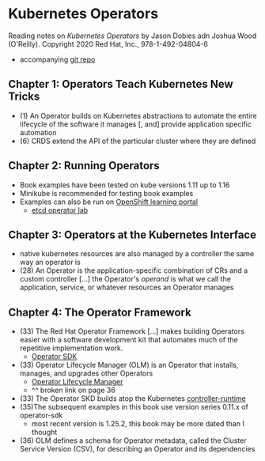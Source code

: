 # Kubernetes Operators
Reading notes on _Kubernetes Operators_ by Jason Dobies adn Joshua Wood (O'Reilly). Copyright 2020 Red Hat, Inc., 978-1-492-04804-6
- accompanying [git repo](https://github.com/kubernetes-operators-book/chapters.git)

## Chapter 1: Operators Teach Kubernetes New Tricks
- (1) An Operator builds on Kubernetes abstractions to automate the entire lifecycle of the software it manages \[, and\] provide application specific automation
- (6) CRDS extend the API of the particular cluster where they are defined


## Chapter 2: Running Operators 
- Book examples have been tested on kube versions 1.11 up to 1.16
- Minikube is recommended for testing book examples
- Examples can also be run on [OpenShift learning portal](https://learn.openshift.com)
    - [etcd operator lab](https://oreil.ly/j-xKh)

## Chapter 3: Operators at the Kubernetes Interface
- native kubernetes resources are also managed by a controller the same way an operator is
- (28) An Operator is the application-specific combination of CRs and a custom controller \[...\] the Operator's _operand_ is what we call the application, service, or whatever resources an Operator manages

## Chapter 4: The Operator Framework
- (33) The Red Hat Operator Framework \[...\] makes building Operators easier with a software development kit that automates much of the repetitive implementation work.
    - [Operator SDK](https://oreil.ly/IcfRf)
- (33) Operator Lifecycle Manager (OLM) is an Operator that installs, manages, and upgrades other Operators
    - [Operator Lifecycle Manager](https://oreil.ly/SDL7q) 
    - ^^ broken link on page 36
- (33) The Operator SKD builds atop the Kubernetes [controller-runtime](https://oreil.ly/AM0TP)
- (35)The subsequent examples in this book use version series 0.11.x of operator-sdk
    - most recent version is 1.25.2, this book may be more dated than I thought
- (36) OLM defines a schema for Operator metadata, called the Cluster Service Version (CSV), for describing an Operator and its dependencies